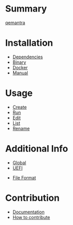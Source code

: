 # Summary

[qemantra](./qemantra.md)

# Installation
- [Dependencies](./dependencies.md)
- [Binary](./binary.md)
- [Docker](./docker.md)
- [Manual](./manual.md)

# Usage
- [Create](./create.md)
- [Run](./run.md)
- [Edit](./edit.md)
- [List](./list.md)
- [Rename](./rename.md)

# Additional Info

- [Global](./global.md)
- [UEFI](./uefi.md)
<!-- - [Config]() -->
<!-- - [KVM]() -->
- [File Format](./file-format.md)

# Contribution

<!-- - [Contributors]() -->
- [Documentation](./documentation.md)
- [How to contribute](./contribution.md)
